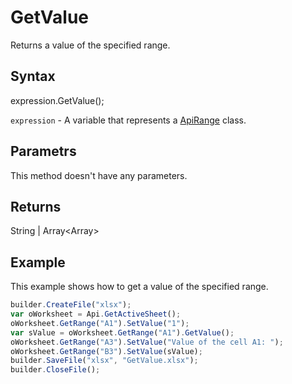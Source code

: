 # GetValue

Returns a value of the specified range.

## Syntax

expression.GetValue();

`expression` - A variable that represents a [ApiRange](../ApiRange.md) class.

## Parametrs

This method doesn't have any parameters.

## Returns

String &#124; Array<Array<String>>

## Example

This example shows how to get a value of the specified range.

```javascript
builder.CreateFile("xlsx");
var oWorksheet = Api.GetActiveSheet();
oWorksheet.GetRange("A1").SetValue("1");
var sValue = oWorksheet.GetRange("A1").GetValue();
oWorksheet.GetRange("A3").SetValue("Value of the cell A1: ");
oWorksheet.GetRange("B3").SetValue(sValue);
builder.SaveFile("xlsx", "GetValue.xlsx");
builder.CloseFile();
```